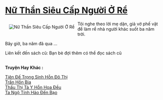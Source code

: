 <a href="https://truyenwiki.net/nu-than-sieu-cap-nguoi-o-re.35472/" title="Nữ Thần Siêu Cấp Người Ở Rể"><h1>Nữ Thần Siêu Cấp Người Ở Rể</h1></a><div style="display:table"><img align="right" style="float: left; padding: 10px;" src="https://truyenwiki.net/a/img/str/src/35472.jpg" alt="Nữ Thần Siêu Cấp Người Ở Rể">Tôi nghe theo lời mẹ dặn, giả vờ phế vật để làm rể nhà người khác suốt ba năm trời.<p></p> Bây giờ, ba năm đã qua ...<p></p> Liên kết đến sách cũ: Bạn bè đợi thêm có thể đọc sách cũ</div><p><br><b>Truyện Hay Khác :</b></p><a href="https://truyenwiki.net/tien-de-trong-sinh-hon-do-thi.35902/" alt="Tiên Đế Trọng Sinh Hỗn Đô Thị">Tiên Đế Trọng Sinh Hỗn Đô Thị</a><br/><a href="https://github.com/nownovels/wikidich/tree/master/truyenhay/41009" alt="Trấn Hồn Bia">Trấn Hồn Bia</a><br/><a href="https://github.com/nownovels/wikidich/tree/master/truyenhay/35929" alt="Thấu Thị Tà Y Hỗn Hoa Đều">Thấu Thị Tà Y Hỗn Hoa Đều</a><br/><a href="https://github.com/nownovels/wikidich/tree/master/truyenhay/35243" alt="Ta Ngộ Tính Hảo Đến Bạo">Ta Ngộ Tính Hảo Đến Bạo</a><br/>